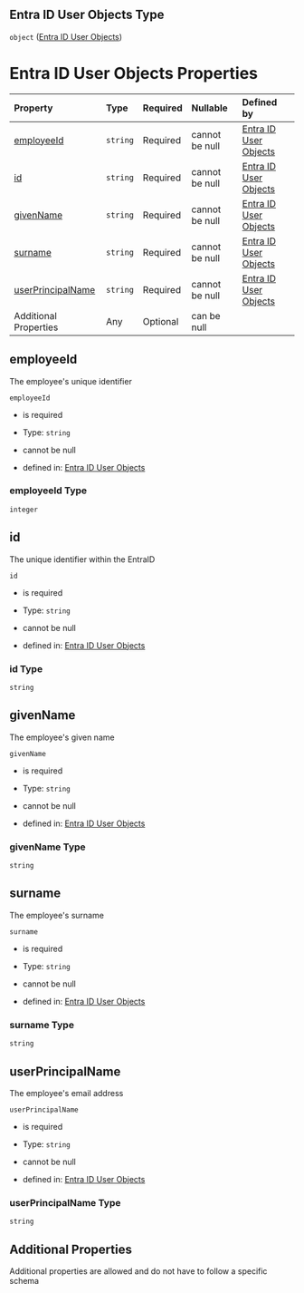 ## Entra ID User Objects Type

`object` ([Entra ID User Objects](entraid.md))

# Entra ID User Objects Properties

| Property                                | Type      | Required | Nullable       | Defined by                                                                                                           |
| :-------------------------------------- | :-------- | :------- | :------------- | :------------------------------------------------------------------------------------------------------------------- |
| [employeeId](#employeeid)               | `string` | Required | cannot be null | [Entra ID User Objects](entraid-properties-employeeid.md "entraid.schema.json#/properties/employeeId")               |
| [id](#id)                               | `string`  | Required | cannot be null | [Entra ID User Objects](entraid-properties-id.md "entraid.schema.json#/properties/id")                               |
| [givenName](#givenname)                 | `string`  | Required | cannot be null | [Entra ID User Objects](entraid-properties-givenname.md "entraid.schema.json#/properties/givenName")                 |
| [surname](#surname)                     | `string`  | Required | cannot be null | [Entra ID User Objects](entraid-properties-surname.md "entraid.schema.json#/properties/surname")                     |
| [userPrincipalName](#userprincipalname) | `string`  | Required | cannot be null | [Entra ID User Objects](entraid-properties-userprincipalname.md "entraid.schema.json#/properties/userPrincipalName") |
| Additional Properties                   | Any       | Optional | can be null    |                                                                                                                      |

## employeeId

The employee's unique identifier

`employeeId`

*   is required

*   Type: `string`

*   cannot be null

*   defined in: [Entra ID User Objects](entraid-properties-employeeid.md "entraid.schema.json#/properties/employeeId")

### employeeId Type

`integer`

## id

The unique identifier within the EntraID

`id`

*   is required

*   Type: `string`

*   cannot be null

*   defined in: [Entra ID User Objects](entraid-properties-id.md "entraid.schema.json#/properties/id")

### id Type

`string`

## givenName

The employee's given name

`givenName`

*   is required

*   Type: `string`

*   cannot be null

*   defined in: [Entra ID User Objects](entraid-properties-givenname.md "entraid.schema.json#/properties/givenName")

### givenName Type

`string`

## surname

The employee's surname

`surname`

*   is required

*   Type: `string`

*   cannot be null

*   defined in: [Entra ID User Objects](entraid-properties-surname.md "entraid.schema.json#/properties/surname")

### surname Type

`string`

## userPrincipalName

The employee's email address

`userPrincipalName`

*   is required

*   Type: `string`

*   cannot be null

*   defined in: [Entra ID User Objects](entraid-properties-userprincipalname.md "entraid.schema.json#/properties/userPrincipalName")

### userPrincipalName Type

`string`

## Additional Properties

Additional properties are allowed and do not have to follow a specific schema
